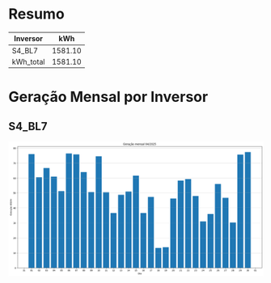# Resumo
| Inversor | kWh    |
| -------- | ------ |
| S4_BL7       | 1581.10 |
| kWh_total       | 1581.10 |
# Geração Mensal por Inversor
## S4_BL7
![My Image](plots/S4_BL7.png)
